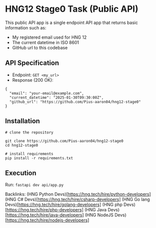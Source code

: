 # HNG12 Stage0 Task (Public API)

This public API app is a single endpoint API app that returns basic information such as:
* My registered email used for HNG 12
* The current datetime in ISO 8601
* GitHub url to this codebase


## API Specification
* Endpoint: ``GET <my_url>``
* Response (200 OK):
```
{
  "email": "your-email@example.com",
  "current_datetime": "2025-01-30T09:30:00Z",
  "github_url": "https://github.com/Pius-aaron04/hng12-stage0"
}
```

## Installation
```
# clone the repository

git clone https://github.com/Pius-aaron04/hng12-stage0
cd hng12-stage0

# install requirements
pip install -r requirements.txt
```

## Execution
Run:
``` fastapi dev api/app.py ```

Backlinks:
(HNG Python Devs)[https://hng.tech/hire/python-developers]
(HNG C# Devs)[https://hng.tech/hire/csharp-developers]
(HNG Go lang Devs)[https://hng.tech/hire/golang-developers]
(HNG php Devs)[https://hng.tech/hire/php-developers]
(HNG Java Devs)[https://hng.tech/hire/java-developers]
(HNG NodeJS Devs)[https://hng.tech/hire/nodejs-developers]
